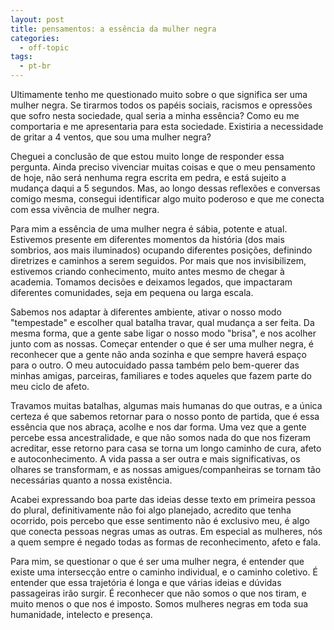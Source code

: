 ```yaml
---
layout: post
title: pensamentos: a essência da mulher negra
categories: 
  - off-topic
tags:
  - pt-br
---
```


Ultimamente tenho me questionado muito sobre o que significa ser uma mulher negra. Se tirarmos todos os papéis sociais, racismos e opressões que sofro nesta sociedade, qual seria a minha essência? Como eu me comportaria e me apresentaria para esta sociedade. Existiria a necessidade de gritar a 4 ventos, que sou uma mulher negra? 

Cheguei a conclusão de que estou muito longe de responder essa pergunta. Ainda preciso vivenciar muitas coisas e que o meu pensamento de hoje, não será nenhuma regra escrita em pedra, e está sujeito a mudança daqui a 5 segundos. Mas, ao longo dessas reflexões e conversas comigo mesma, consegui identificar algo muito poderoso e que me conecta com essa vivência de mulher negra.

Para mim a essência de uma mulher negra é sábia, potente e atual. Estivemos presente em diferentes momentos da história (dos mais sombrios, aos mais iluminados) ocupando diferentes posições, definindo diretrizes e caminhos a serem seguidos. Por mais que nos invisibilizem, estivemos criando conhecimento, muito antes mesmo de chegar à academia.  Tomamos decisões e deixamos legados, que impactaram diferentes comunidades, seja em pequena ou larga escala.

Sabemos nos adaptar à diferentes ambiente, ativar o nosso modo "tempestade" e escolher qual batalha travar, qual mudança a ser feita. Da mesma forma, que a gente sabe ligar o nosso modo "brisa", e nos acolher junto com as nossas.
Começar entender o que é ser uma mulher negra, é reconhecer que a gente não anda sozinha e que sempre haverá espaço para o outro. O meu autocuidado passa também pelo bem-querer das minhas amigas, parceiras, familiares e todes aqueles que fazem parte do meu ciclo de afeto.

Travamos muitas batalhas, algumas mais humanas do que outras, e a única certeza é que sabemos retornar para o nosso ponto de partida, que é essa essência que nos abraça, acolhe e nos dar forma. 
Uma vez que a gente percebe essa ancestralidade, e que não somos nada do que nos fizeram acreditar, esse retorno para casa se torna um longo caminho de cura, afeto e autoconhecimento. A vida passa a ser outra e mais significativas, os olhares se transformam, e as nossas amigues/companheiras se tornam tão necessárias quanto a nossa existência.

Acabei expressando boa parte das ideias desse texto em primeira pessoa do plural, definitivamente não foi algo planejado, acredito que tenha ocorrido, pois percebo que esse sentimento não é exclusivo meu, é algo que conecta pessoas negras umas as outras. Em especial as mulheres, nós a quem sempre é negado todas as formas de reconhecimento, afeto e fala.

Para mim, se questionar o que é ser uma mulher negra, é entender que existe uma intersecção entre o caminho individual, e o caminho coletivo. É entender que essa trajetória é longa  e que várias ideias e dúvidas passageiras irão surgir. É reconhecer que não somos o que nos tiram, e muito menos o que nos é imposto. 
Somos mulheres negras em toda sua humanidade, intelecto e presença.

